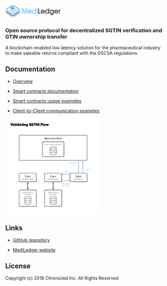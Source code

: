 <a href="https://www.mediledger.com"><img src="mediledger.png" width="35%"></a>

### Open source protocol for decentralized SGTIN verification and GTIN ownership transfer

A blockchain-enabled low latency solution for the pharmaceutical industry to make saleable returns compliant with the DSCSA regulations.

## Documentation
* [Overview](overview/README.md)

* [Smart contracts documentation](https://chronicled.github.io/mediledger/docs/CompanyDirectoryInterface/)

* [Smart contracts usage examples](examples/smart-contract-examples/README.md)

* [Client-to-Client communication examples](examples/client-client-examples/README.md)

<a href="examples/smart-contract-examples/3-Gtin-Lookup.md"><img src="overview/validate-sgtin.png" width="60%"></a>

## Links

* [GitHub repository](https://github.com/mediledger/saleable-returns)

* [MediLedger website](https://www.mediledger.com)

## License
Copyright (c) 2018 Chronicled Inc. All Rights Reserved
